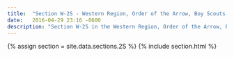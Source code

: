 ```yaml
---
title:  "Section W-2S - Western Region, Order of the Arrow, Boy Scouts of America"
date:   2016-04-29 23:16 -0600
description: "Section W-2S in the Western Region, Order of the Arrow, Boy Scouts of America."
---
```


{% assign section = site.data.sections.2S %}
{% include section.html %}